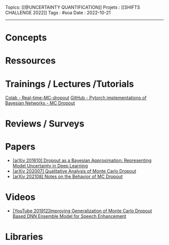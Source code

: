 Topics: [[@UNCERTAINTY QUANTIFICATION]]
Projets : [[SHIFTS CHALLENGE 2022]]
Tags : #soa 
Date : 2022-10-21
***
# Concepts

# Ressources


# Trainings / Lectures /Tutorials
[Colab - Real-time-MC-dropout](https://github.com/yorgoon/Real-time-MC-dropout/blob/main/MCdropout.ipynb)
[GitHub -  Pytorch implementations of Bayesian Networks - MC Dropout](https://github.com/JavierAntoran/Bayesian-Neural-Networks#mc-dropout)

# Reviews / Surveys

# Papers
- [[arXiv 201610] Dropout as a Bayesian Approximation: Representing Model Uncertainty in Deep Learning](https://arxiv.org/abs/1506.02142)
- [[arXiv 202007] Qualitative Analysis of Monte Carlo Dropout](https://arxiv.org/abs/2007.01720)
- [[arXiv 202108] Notes on the Behavior of MC Dropout](https://arxiv.org/abs/2008.02627)

# Videos
- [[YouTube 201912]Improving Generalization of Monte Carlo Dropout Based DNN Ensemble Model for Speech Enhancement](https://www.youtube.com/watch?v=vaksBs5JBHI)

# Libraries


